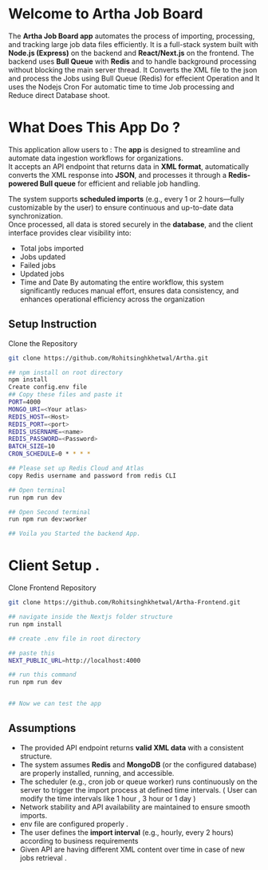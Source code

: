 # Welcome to Artha Job Board

The **Artha Job Board app**  automates the process of importing, processing, and tracking large job data files efficiently.  It is a full-stack system built with **Node.js (Express)** on the backend and **React/Next.js** on the frontend.  The backend uses **Bull Queue** with **Redis**  and to handle background processing without blocking the main server thread. It Converts the XML file to the json and process the Jobs using Bull Queue (Redis) for effecient Operation and It uses the Nodejs Cron For automatic time to time Job processing and Reduce direct Database shoot.


# What Does This App Do ?

This application allow users to :
The **app** is designed to streamline and automate data ingestion workflows for organizations.  
It accepts an API endpoint that returns data in **XML format**, automatically converts the XML response into **JSON**, and processes it through a **Redis-powered Bull queue** for efficient and reliable job handling.

The system supports **scheduled imports** (e.g., every 1 or 2 hours—fully customizable by the user) to ensure continuous and up-to-date data synchronization.  
Once processed, all data is stored securely in the **database**, and the client interface provides clear visibility into:
-    Total jobs imported
-    Jobs updated
-    Failed jobs
-    Updated jobs 
-    Time and Date 
By automating the entire workflow, this system significantly reduces manual effort, ensures data consistency, and enhances operational efficiency across the organization

## Setup Instruction
 Clone the Repository
 ```bash 
 git clone https://github.com/Rohitsinghkhetwal/Artha.git
 
 ## npm install on root directory
 npm install
 Create config.env file 
 ## Copy these files and paste it 
 PORT=4000
MONGO_URI=<Your atlas>
REDIS_HOST=<Host>
REDIS_PORT=<port>
REDIS_USERNAME=<name>
REDIS_PASSWORD=<Password>
BATCH_SIZE=10
CRON_SCHEDULE=0 * * * *

## Please set up Redis Cloud and Atlas
copy Redis username and password from redis CLI

## Open terminal
run npm run dev

## Open Second terminal
run npm run dev:worker

## Voila you Started the backend App.
```

# Client Setup .

Clone Frontend Repository 
```bash
git clone https://github.com/Rohitsinghkhetwal/Artha-Frontend.git

## navigate inside the Nextjs folder structure 
run npm install

## create .env file in root directory

## paste this
NEXT_PUBLIC_URL=http://localhost:4000

## run this command
run npm run dev


## Now we can test the app 

```
## Assumptions
- The provided API endpoint returns **valid XML data** with a consistent structure.
-  The system assumes **Redis** and **MongoDB** (or the configured database) are properly installed, running,       and accessible.
- The scheduler (e.g., cron job or queue worker) runs continuously on the server to trigger the import process at defined time intervals. ( User can modify the time intervals like 1 hour , 3 hour or 1 day )
-   Network stability and API availability are maintained to ensure smooth imports.
-  env file are configured properly .
-  The user defines the **import interval** (e.g., hourly, every 2 hours) according to business requirements
-  Given API are having different XML content over  time  in case of new jobs retrieval . 
 